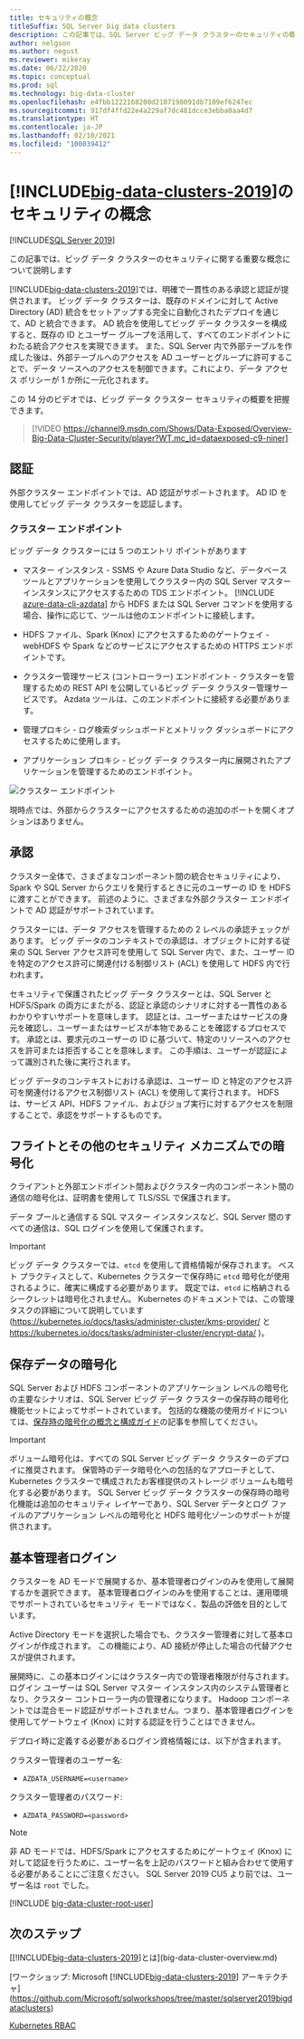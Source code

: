 ```yaml
---
title: セキュリティの概念
titleSuffix: SQL Server big data clusters
description: この記事では、SQL Server ビッグ データ クラスターのセキュリティの概念について説明します。 このコンテンツには、クラスター エンドポイントとクラスター認証の説明が含まれます。
author: nelgson
ms.author: negust
ms.reviewer: mikeray
ms.date: 06/22/2020
ms.topic: conceptual
ms.prod: sql
ms.technology: big-data-cluster
ms.openlocfilehash: e4fbb1222168200d2107198091db7109ef6247ec
ms.sourcegitcommit: 917df4ffd22e4a229af7dc481dcce3ebba0aa4d7
ms.translationtype: HT
ms.contentlocale: ja-JP
ms.lasthandoff: 02/10/2021
ms.locfileid: "100039412"
---
```

# <a name="security-concepts-for-big-data-clusters-2019"></a>[!INCLUDE[big-data-clusters-2019](../includes/ssbigdataclusters-ss-nover.md)]のセキュリティの概念

[!INCLUDE[SQL Server 2019](../includes/applies-to-version/sqlserver2019.md)]

この記事では、ビッグ データ クラスターのセキュリティに関する重要な概念について説明します

[!INCLUDE[big-data-clusters-2019](../includes/ssbigdataclusters-ss-nover.md)]では、明確で一貫性のある承認と認証が提供されます。 ビッグ データ クラスターは、既存のドメインに対して Active Directory (AD) 統合をセットアップする完全に自動化されたデプロイを通じて、AD と統合できます。 AD 統合を使用してビッグ データ クラスターを構成すると、既存の ID とユーザー グループを活用して、すべてのエンドポイントにわたる統合アクセスを実現できます。 また、SQL Server 内で外部テーブルを作成した後は、外部テーブルへのアクセスを AD ユーザーとグループに許可することで、データ ソースへのアクセスを制御できます。これにより、データ アクセス ポリシーが 1 か所に一元化されます。

この 14 分のビデオでは、ビッグ データ クラスター セキュリティの概要を把握できます。

> [!VIDEO https://channel9.msdn.com/Shows/Data-Exposed/Overview-Big-Data-Cluster-Security/player?WT.mc_id=dataexposed-c9-niner]


## <a name="authentication"></a>認証

外部クラスター エンドポイントでは、AD 認証がサポートされます。 AD ID を使用してビッグ データ クラスターを認証します。

### <a name="cluster-endpoints"></a>クラスター エンドポイント

ビッグ データ クラスターには 5 つのエントリ ポイントがあります

* マスター インスタンス - SSMS や Azure Data Studio など、データベース ツールとアプリケーションを使用してクラスター内の SQL Server マスター インスタンスにアクセスするための TDS エンドポイント。 [!INCLUDE [azure-data-cli-azdata](../includes/azure-data-cli-azdata.md)] から HDFS または SQL Server コマンドを使用する場合、操作に応じて、ツールは他のエンドポイントに接続します。

* HDFS ファイル、Spark (Knox) にアクセスするためのゲートウェイ - webHDFS や Spark などのサービスにアクセスするための HTTPS エンドポイントです。

* クラスター管理サービス (コントローラー) エンドポイント - クラスターを管理するための REST API を公開しているビッグ データ クラスター管理サービスです。 Azdata ツールは、このエンドポイントに接続する必要があります。

* 管理プロキシ - ログ検索ダッシュボードとメトリック ダッシュボードにアクセスするために使用します。

* アプリケーション プロキシ - ビッグ データ クラスター内に展開されたアプリケーションを管理するためのエンドポイント。

![クラスター エンドポイント](media/concept-security/cluster_endpoints.png)

現時点では、外部からクラスターにアクセスするための追加のポートを開くオプションはありません。

## <a name="authorization"></a>承認

クラスター全体で、さまざまなコンポーネント間の統合セキュリティにより、Spark や SQL Server からクエリを発行するときに元のユーザーの ID を HDFS に渡すことができます。 前述のように、さまざまな外部クラスター エンドポイントで AD 認証がサポートされています。

クラスターには、データ アクセスを管理するための 2 レベルの承認チェックがあります。 ビッグ データのコンテキストでの承認は、オブジェクトに対する従来の SQL Server アクセス許可を使用して SQL Server 内で、また、ユーザー ID を特定のアクセス許可に関連付ける制御リスト (ACL) を使用して HDFS 内で行われます。

セキュリティで保護されたビッグ データ クラスターとは、SQL Server と HDFS/Spark の両方にまたがる、認証と承認のシナリオに対する一貫性のあるわかりやすいサポートを意味します。 認証とは、ユーザーまたはサービスの身元を確認し、ユーザーまたはサービスが本物であることを確認するプロセスです。 承認とは、要求元のユーザーの ID に基づいて、特定のリソースへのアクセスを許可または拒否することを意味します。 この手順は、ユーザーが認証によって識別された後に実行されます。

ビッグ データのコンテキストにおける承認は、ユーザー ID と特定のアクセス許可を関連付けるアクセス制御リスト (ACL) を使用して実行されます。 HDFS は、サービス API、HDFS ファイル、およびジョブ実行に対するアクセスを制限することで、承認をサポートするものです。

## <a name="encryption-in-flight-and-other-security-mechanisms"></a>フライトとその他のセキュリティ メカニズムでの暗号化

クライアントと外部エンドポイント間およびクラスター内のコンポーネント間の通信の暗号化は、証明書を使用して TLS/SSL で保護されます。

データ プールと通信する SQL マスター インスタンスなど、SQL Server 間のすべての通信は、SQL ログインを使用して保護されます。

> [!IMPORTANT]
>  ビッグ データ クラスターでは、`etcd` を使用して資格情報が保存されます。 ベスト プラクティスとして、Kubernetes クラスターで保存時に `etcd` 暗号化が使用されるように、確実に構成する必要があります。 既定では、`etcd` に格納されるシークレットは暗号化されません。 Kubernetes のドキュメントでは、この管理タスクの詳細について説明しています (https://kubernetes.io/docs/tasks/administer-cluster/kms-provider/ と https://kubernetes.io/docs/tasks/administer-cluster/encrypt-data/ )。

## <a name="data-encryption-at-rest"></a>保存データの暗号化

SQL Server および HDFS コンポーネントのアプリケーション レベルの暗号化の主要なシナリオは、SQL Server ビッグ データ クラスターの保存時の暗号化機能セットによってサポートされています。 包括的な機能の使用ガイドについては、[保存時の暗号化の概念と構成ガイド](encryption-at-rest-concepts-and-configuration.md)の記事を参照してください。

> [!IMPORTANT]
> ボリューム暗号化は、すべての SQL Server ビッグ データ クラスターのデプロイに推奨されます。 保管時のデータ暗号化への包括的なアプローチとして、Kubernetes クラスターで構成されたお客様提供のストレージ ボリュームも暗号化する必要があります。 SQL Server ビッグ データ クラスターの保存時の暗号化機能は追加のセキュリティ レイヤーであり、SQL Server データとログ ファイルのアプリケーション レベルの暗号化と HDFS 暗号化ゾーンのサポートが提供されます。


## <a name="basic-administrator-login"></a>基本管理者ログイン

クラスターを AD モードで展開するか、基本管理者ログインのみを使用して展開するかを選択できます。 基本管理者ログインのみを使用することは、運用環境でサポートされているセキュリティ モードではなく、製品の評価を目的としています。

Active Directory モードを選択した場合でも、クラスター管理者に対して基本ログインが作成されます。 この機能により、AD 接続が停止した場合の代替アクセスが提供されます。

展開時に、この基本ログインにはクラスター内での管理者権限が付与されます。 ログイン ユーザーは SQL Server マスター インスタンス内のシステム管理者となり、クラスター コントローラー内の管理者になります。
Hadoop コンポーネントでは混合モード認証がサポートされません。つまり、基本管理者ログインを使用してゲートウェイ (Knox) に対する認証を行うことはできません。

デプロイ時に定義する必要があるログイン資格情報には、以下が含まれます。

クラスター管理者のユーザー名:

 + `AZDATA_USERNAME=<username>`

クラスター管理者のパスワード:  
 + `AZDATA_PASSWORD=<password>`

> [!NOTE]
> 非 AD モードでは、HDFS/Spark にアクセスするためにゲートウェイ (Knox) に対して認証を行うために、ユーザー名を上記のパスワードと組み合わせて使用する必要があることにご注意ください。 SQL Server 2019 CU5 より前では、ユーザー名は `root` でした。
> 
> [!INCLUDE [big-data-cluster-root-user](../includes/big-data-cluster-root-user.md)]

## <a name="next-steps"></a>次のステップ

[[!INCLUDE[big-data-clusters-2019](../includes/ssbigdataclusters-ver15.md)]とは](big-data-cluster-overview.md)

[ワークショップ: Microsoft [!INCLUDE[big-data-clusters-2019](../includes/ssbigdataclusters-ss-nover.md)] アーキテクチャ](https://github.com/Microsoft/sqlworkshops/tree/master/sqlserver2019bigdataclusters)

[Kubernetes RBAC](kubernetes-rbac.md)
